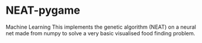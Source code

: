 # NEAT-pygame
Machine Learning
This implements the genetic algorithm (NEAT) on a neural net made from numpy to solve a very basic visualised food finding problem.
